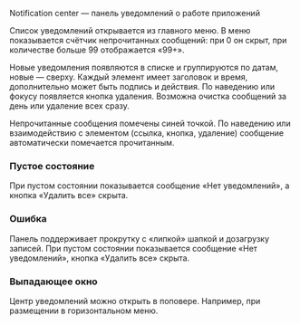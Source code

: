 Notification center — панель уведомлений о работе приложений

<!-- example(notification-center-overview) -->

Список уведомлений открывается из главного меню. В меню показывается счётчик непрочитанных сообщений: при 0 он скрыт, при количестве больше 99 отображается «99+».

Новые уведомления появляются в списке и группируются по датам, новые — сверху. Каждый элемент имеет заголовок и время, дополнительно может быть подпись и действия. По наведению или фокусу появляется кнопка удаления. Возможна очистка сообщений за день или удаление всех сразу.

Непрочитанные сообщения помечены синей точкой. По наведению или взаимодействию с элементом (ссылка, кнопка, удаление) сообщение автоматически помечается прочитанным.

### Пустое состояние

При пустом состоянии показывается сообщение «Нет уведомлений», а кнопка «Удалить все» скрыта.

<!-- example(notification-center-empty) -->

### Ошибка

Панель поддерживает прокрутку с «липкой» шапкой и дозагрузку записей. При пустом состоянии показывается сообщение «Нет уведомлений», кнопка «Удалить все» скрыта.

<!-- example(notification-center-error) -->

### Выпадающее окно

Центр уведомлений можно открыть в поповере. Например, при размещении в горизонтальном меню.

<!-- example(notification-center-popover) -->
